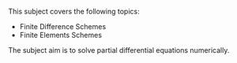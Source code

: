 This subject covers the following topics:
  - Finite Difference Schemes
  - Finite Elements Schemes

The subject aim is to solve partial differential equations numerically.
